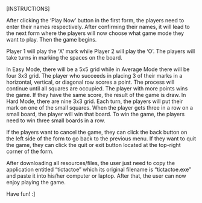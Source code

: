 [INSTRUCTIONS]

After clicking the ‘Play Now’ button in the first form, the players need to enter their names respectively. After confirming their names, it will lead to the next form where the players will now choose what game mode they want to play. Then the game begins.

Player 1 will play the ‘X’ mark while Player 2 will play the ‘O’. The players will take turns in marking the spaces on the board. 

In Easy Mode, there will be a 5x5 grid while in Average Mode there will be four 3x3 grid. The player who succeeds in placing 3 of their marks in a horizontal, vertical, or diagonal row scores a point. The process will continue until all squares are occupied. The player with more points wins the game. If they have the same score, the result of the game is draw. In Hard Mode, there are nine 3x3 grid. Each turn, the players will put their mark on one of the small squares. When the player gets three in a row on a small board, the player will win that board. To win the game, the players need to win three small boards in a row.

If the players want to cancel the game, they can click the back button on the left side of the form to go back to the previous menu. If they want to quit the game, they can click the quit or exit button located at the top-right corner of the form.

After downloading all resources/files, the user just need to copy the application entitled “tictactoe” which its original filename is “tictactoe.exe” and paste it into his/her computer or laptop. After that, the user can now enjoy playing the game.

Have fun! :]
